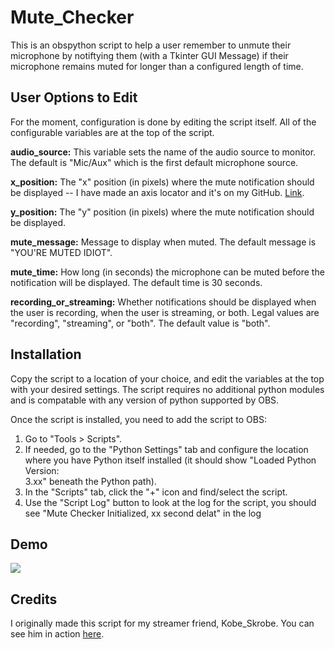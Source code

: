 # Mute_Checker
This is an obspython script to help a user remember to unmute their microphone by notiftying them (with a Tkinter GUI Message) if their microphone remains muted for longer than a configured length of time.

## User Options to Edit
For the moment, configuration is done by editing the script itself. All of the configurable variables are at the top of the script.

**audio_source:** This variable sets the name of the audio source to monitor. The default is "Mic/Aux" which is the first default microphone source.

**x_position:** The "x" position (in pixels) where the mute notification should be displayed -- I have made an axis locator and it's on my GitHub. [Link](https://github.com/Malik403/axis_locator).

**y_position:** The "y" position (in pixels) where the mute notification should be displayed.

**mute_message:** Message to display when muted. The default message is "YOU'RE MUTED IDIOT".

**mute_time:** How long (in seconds) the microphone can be muted before the notification will be displayed. The default time is 30 seconds.

**recording_or_streaming:** Whether notifications should be displayed when the user is recording, when the user is streaming, or both. Legal values are "recording", "streaming", or "both". The default value is "both".


## Installation
Copy the script to a location of your choice, and edit the variables at the top with your desired settings. The script requires no additional python modules and is compatable with any version of python supported by OBS.

Once the script is installed, you need to add the script to OBS:
1. Go to "Tools > Scripts".
2. If needed, go to the "Python Settings" tab and configure the location where you have Python itself installed (it should show "Loaded Python Version:     
   3.xx" beneath the Python path).
3. In the "Scripts" tab, click the "+" icon and find/select the script.
4. Use the "Script Log" button to look at the log for the script, you should see "Mute Checker Initialized, xx second delat" in the log


## Demo
![](https://github.com/Malik403/Mute_Checker/blob/main/Animation.gif)


## Credits
I originally made this script for my streamer friend, Kobe_Skrobe. You can see him in action [here](https://twitch.tv/Kobe_Skrobe).
